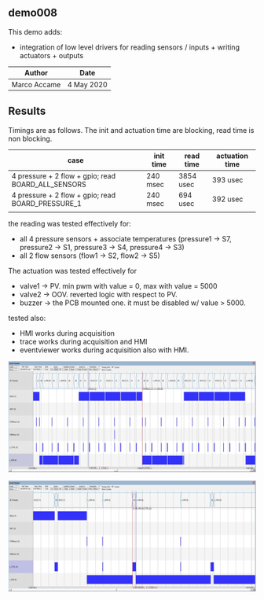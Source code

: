 

## demo008

This demo adds:

-  integration of low level drivers for reading sensors / inputs + writing actuators + outputs 





| Author       | Date       |
| ------------ | ---------- |
| Marco Accame | 4 May 2020 |





## Results



Timings are as follows. The init and actuation time are blocking, read time is non blocking.



| case                                               | init time | read time | actuation time |
| -------------------------------------------------- | --------- | --------- | -------------- |
| 4 pressure + 2 flow + gpio; read BOARD_ALL_SENSORS | 240 msec  | 3854 usec | 393 usec       |
| 4 pressure + 2 flow + gpio; read BOARD_PRESSURE_1  | 240 msec  | 694 usec  | 392 usec       |
|                                                    |           |           |                |



the reading was tested effectively for:

- all 4 pressure sensors + associate temperatures (pressure1 -> S7, pressure2 -> S1, pressure3 -> S4, pressure4 -> S3)
- all 2 flow sensors (flow1 -> S2, flow2 -> S5)

The actuation was tested effectively for 

- valve1 -> PV. min pwm with value = 0, max  with value = 5000
- valve2 -> OOV. reverted logic with respect to PV.
- buzzer -> the PCB mounted one. it must be disabled w/ value > 5000.



tested also:

- HMI works during acquisition
- trace works during acquisition and HMI
- eventviewer works during acquisition also with HMI.



![](.\assets\timing01.jpg)





![](.\assets\timing02.jpg)